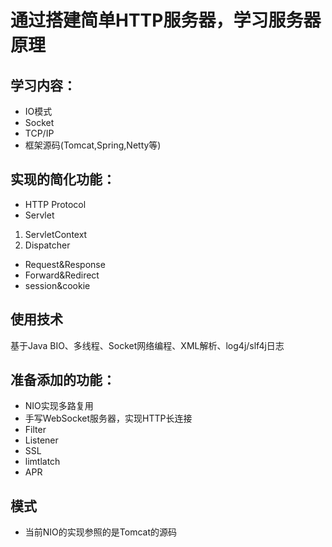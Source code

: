 # 通过搭建简单HTTP服务器，学习服务器原理

## 学习内容：
- IO模式
- Socket
- TCP/IP
- 框架源码(Tomcat,Spring,Netty等)

## 实现的简化功能：

- HTTP Protocol
- Servlet
1) ServletContext
2) Dispatcher
- Request&Response
- Forward&Redirect
- session&cookie

## 使用技术

基于Java BIO、多线程、Socket网络编程、XML解析、log4j/slf4j日志

## 准备添加的功能：
- NIO实现多路复用
- 手写WebSocket服务器，实现HTTP长连接
- Filter
- Listener
- SSL
- limtlatch
- APR
## 模式
- 当前NIO的实现参照的是Tomcat的源码

